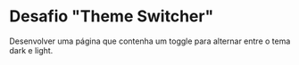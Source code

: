 # Desafio "Theme Switcher"

Desenvolver uma página que contenha um toggle para alternar entre o tema dark e light.

